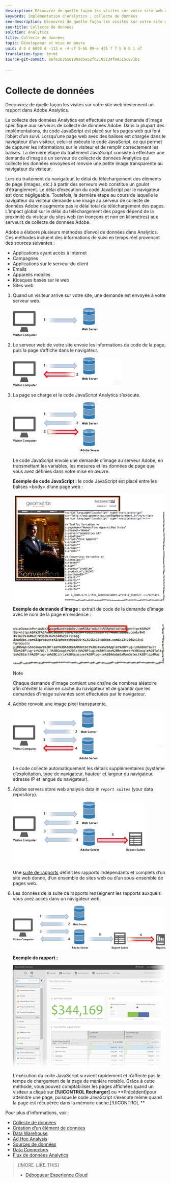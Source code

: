 ```yaml
---
description: Découvrez de quelle façon les visites sur votre site web deviennent un rapport dans Adobe Analytics.
keywords: Implémentation d'Analytics ; collecte de données
seo-description: Découvrez de quelle façon les visites sur votre site web deviennent un rapport dans Adobe Analytics.
seo-title: Collecte de données
solution: Analytics
title: Collecte de données
topic: Développeur et mise en œuvre
uuid: d 0 d 6098 d -113 e -4 cf 5-bb 89-e 435 f 7 b 6 b 1 af
translation-type: tm+mt
source-git-commit: 86fe1b3650100a05e52fb2102134fee515c871b1

---
```



# Collecte de données

Découvrez de quelle façon les visites sur votre site web deviennent un rapport dans Adobe Analytics.

La collecte des données Analytics est effectuée par une demande d’image spécifique aux serveurs de collecte de données Adobe. Dans la plupart des implémentations, du code JavaScript est placé sur les pages web qui font l’objet d’un suivi. Lorsqu’une page web avec des balises est chargée dans le navigateur d’un visiteur, celui-ci exécute le code JavaScript, ce qui permet de capturer les informations sur le visiteur et de remplir correctement les balises. La dernière étape du traitement JavaScript consiste à effectuer une demande d’image à un serveur de collecte de données Analytics qui collecte les données envoyées et renvoie une petite image transparente au navigateur du visiteur.

Lors du traitement du navigateur, le délai du téléchargement des éléments de page (images, etc.) à partir des serveurs web constitue un goulot d’étranglement. Le délai d’exécution du code JavaScript par le navigateur est donc négligeable. Toutefois, la dernière étape au cours de laquelle le navigateur du visiteur demande une image au serveur de collecte de données Adobe n’augmente pas le délai total du téléchargement des pages. L’impact global sur le délai du téléchargement des pages dépend de la proximité du visiteur du sites web (en tronçons et non en kilomètres) aux serveurs de collecte de données Adobe. 

Adobe a élaboré plusieurs méthodes d’envoi de données dans Analytics. Ces méthodes incluent des informations de suivi en temps réel provenant des sources suivantes :

* Applications ayant accès à Internet
* Campagnes
* Applications sur le serveur du client
* Emails
* Appareils mobiles
* Kiosques basés sur le web
* Sites web

<!-- 

<p>Need to reconcile with Data Collection topics in the user guide, in this guide, and in reference. </p>

 -->

1. Quand un visiteur arrive sur votre site, une demande est envoyée à votre serveur web.

   ![](assets/how-data-is-collected-1.png)

1. Le serveur web de votre site envoie les informations du code de la page, puis la page s’affiche dans le navigateur.

   ![](assets/how-data-is-collected-2.png)

1. La page se charge et le code JavaScript Analytics s’exécute.

   ![](assets/how-data-is-collected-3.png)

   Le code JavaScript envoie une demande d’image au serveur Adobe, en transmettant les variables, les mesures et les données de page que vous avez définies dans votre mise en œuvre.

   **Exemple de code JavaScript :** le code JavaScript est placé entre les balises &lt;body&gt; d’une page web :

   ![](assets/code-example-geometrixx.png)

   **Exemple de demande d’image :** extrait de code de la demande d’image avec le nom de la page en évidence :

   ![](assets/image-request-snippet.png)

   >[!NOTE]
   >
   >Chaque demande d'image contient une chaîne de nombres aléatoire afin d'éviter la mise en cache du navigateur et de garantir que les demandes d'image suivantes sont effectuées par le navigateur.

1. Adobe renvoie une image pixel transparente.

   ![](assets/how-data-is-collected-4.png)

   Le code collecte automatiquement les détails supplémentaires (système d’exploitation, type de navigateur, hauteur et largeur du navigateur, adresse IP et langue du navigateur).

1. Adobe servers store web analysis data in *`report suites`* (your data repository).

   ![](assets/how-data-is-collected-5.png)

   Une [suite de rapports](https://marketing.adobe.com/resources/help/en_US/reference/?f=report_suites_admin) définit les rapports indépendants et complets d’un site web donné, d’un ensemble de sites web ou d’un sous-ensemble de pages web.

1. Les données de la suite de rapports renseignent les rapports auxquels vous avez accès dans un navigateur web.

   ![](assets/how-data-is-collected-6.png)

   **Exemple de rapport :**

   ![](assets/two-months-summary-project.png)

   L’exécution du code JavaScript survient rapidement et n’affecte pas le temps de chargement de la page de manière notable. Grâce à cette méthode, vous pouvez comptabiliser les pages affichées quand un visiteur a cliqué sur **[!UICONTROL Recharger]** ou **Précédent]pour atteindre une page, puisque le code JavaScript s’exécute même quand la page est récupérée dans la mémoire cache.[!UICONTROL **

Pour plus d’informations, voir :

* [Collecte de données](../../implement/js-implementation/data-collection/query-parameters.md)
* [Création d’un élément de données](../../implement/c-implement-with-dtm/t-data-element.md#task_962EF08CE2AE49B3B739295F6E4792C2)
* [Data Warehouse](https://marketing.adobe.com/resources/help/en_US/reference/data_warehouse.html)
* [Ad Hoc Analysis](https://marketing.adobe.com/resources/help/en_US/dsc/c_getting_started.html)
* [Sources de données](https://marketing.adobe.com/resources/help/en_US/whitepapers/ftp/ftp_datasources.html)
* [Data Connectors](https://marketing.adobe.com/resources/help/en_US/whitepapers/ftp/ftp_genesis.html)
* [Flux de données Analytics](/help/export/analytics-data-feed/c-getstarted/data-feed-overview.md)

>[!MORE_LIKE_THIS]
>       
>* [Débogueur Experience Cloud](/help/implement/impl-testing/debugger.md)

